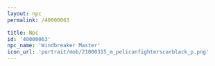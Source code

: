 ```yaml
---
layout: npc
permalink: /40000063

title: Npc
id: '40000063'
npc_name: 'Windbreaker Master'
icon_url: 'portrait/mob/21000315_m_pelicanfighterscarblack_p.png'
---
```

